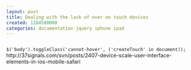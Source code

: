 ```yaml
---
layout: post
title: Dealing with the lack of over on touch devices
created: 1284580000
categories: documentation jquery iphone ipad
---
```

<code>
$('body').toggleClass('cannot-hover', ('createTouch' in document));
</code>
http://37signals.com/svn/posts/2407-device-scale-user-interface-elements-in-ios-mobile-safari
